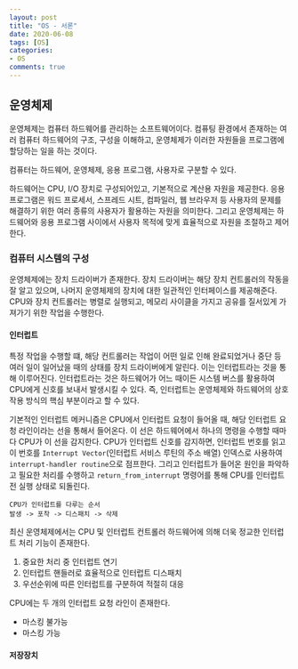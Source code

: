```yaml
---
layout: post
title: "OS - 서론"
date: 2020-06-08
tags: [OS]
categories:
- OS
comments: true
--- 
```


## 운영체제

운영체제는 컴퓨터 하드웨어를 관리하는 소프트웨어이다. 컴퓨팅 환경에서 존재하는 여러 컴퓨터 하드웨어의 구조, 구성을 이해하고, 운영체제가 이러한 자원들을 프로그램에 할당하는 일을 하는 것이다. 

컴퓨터는 하드웨어, 운영체제, 응용 프로그램, 사용자로 구분할 수 있다.

하드웨어는 CPU, I/O 장치로 구성되어있고, 기본적으로 계산용 자원을 제공한다. 응용 프로그램은 워드 프로세서, 스프레드 시트, 컴파일러, 웹 브라우저 등 사용자의 문제를 해결하기 위한 여러 종류의 사용자가 활용하는 자원을 의미한다. 그리고 운영체제는 하드웨어와 응용 프로그램 사이에서 사용자 목적에 맞게 효율적으로 자원을 조절하고 제어한다.

### 컴퓨터 시스템의 구성

운영체제에는 장치 드라이버가 존재한다. 장치 드라이버는 해당 장치 컨트롤러의 작동을 잘 알고 있으며, 나머지 운영체제의 장치에 대한 일관적인 인터페이스를 제공해준다. CPU와 장치 컨트롤러는 병렬로 실행되고, 메모리 사이클을 가지고 공유를 질서있게 가져가기 위한 작업을 수행한다.

#### 인터럽트

특정 작업을 수행할 떄, 해당 컨트롤러는 작업이 어떤 일로 인해 완료되었거나 중단 등 여러 일이 일어났을 때의 상태를 장치 드라이버에게 알린다. 이는 인터럽트라는 것을 통해 이루어진다. 인터럽트라는 것은 하드웨어가 어느 때이든 시스템 버스를 활용하여 CPU에게 신호를 보내서 발생시킬 수 있다. 즉, 인터럽트는 운영체제와 하드웨어의 상호 작용 방식의 핵심 부분이라고 할 수 있다.

기본적인 인터럽트 메커니즘은 CPU에서 인터럽트 요청이 들어올 때, 해당 인터럽트 요청 라인이라는 선을 통해서 들어온다. 이 선은 하드웨어에서 하나의 명령을 수행할 때마다 CPU가 이 선을 감지한다. CPU가 인터럽트 신호를 감지하면, 인터럽트 번호를 읽고 이 번호를 `Interrupt Vector`(인터럽트 서비스 루틴의 주소 배열) 인덱스로 사용하여 `interrupt-handler routine`으로 점프한다. 그리고 인터럽트가 들어온 원인을 파악하고 필요한 처리를 수행하고 `return_from_interrupt` 명령어를 통해 CPU를 인터럽트 전 실행 상태로 되돌린다.

```
CPU가 인터럽트를 다루는 순서
발생 -> 포착 -> 디스패치 -> 삭제
```

최신 운영체제에서는 CPU 및 인터럽트 컨트롤러 하드웨어에 의해 더욱 정교한 인터럽트 처리 기능이 존재한다.

1. 중요한 처리 중 인터럽트 연기
2. 인터럽트 핸들러로 효율적으로 인터럽트 디스패치
3. 우선순위에 따른 인터럽트를 구분하여 적절히 대응

CPU에는 두 개의 인터럽트 요청 라인이 존재한다.

* 마스킹 불가능
* 마스킹 가능

#### 저장장치


